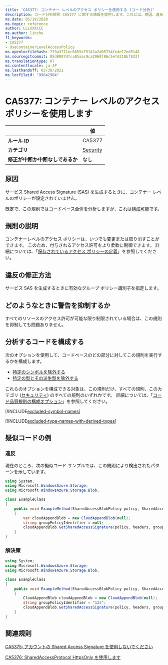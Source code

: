 ```yaml
---
title: 'CA5377: コンテナー レベルのアクセス ポリシーを使用する (コード分析)'
description: コード分析規則 CA5377 に関する情報を提供します。これには、原因、違反の修正方法、およびそれを抑制するタイミングなどが含まれます。
ms.date: 05/19/2020
ms.topic: reference
author: LLLXXXCCC
ms.author: linche
f1_keywords:
- CA5377
- UseContainerLevelAccessPolicy
ms.openlocfilehash: 779a3711ec6655e75143a2d05734fe4e17ed5145
ms.sourcegitcommit: 05d0087dfca85aac9ca2960f86c5efd218bf833f
ms.translationtype: HT
ms.contentlocale: ja-JP
ms.lasthandoff: 03/30/2021
ms.locfileid: "99642904"
---
```

# <a name="ca5377-use-container-level-access-policy"></a>CA5377: コンテナー レベルのアクセス ポリシーを使用します

| | 値 |
|-|-|
| **ルール ID** |CA5377|
| **カテゴリ** |[Security](security-warnings.md)|
| **修正が中断か中断なしであるか** |なし|

## <a name="cause"></a>原因

サービス Shared Access Signature (SAS) を生成するときに、コンテナー レベルのポリシーが設定されていません。

既定で、この規則ではコードベース全体を分析しますが、これは[構成可能](#configure-code-to-analyze)です。

## <a name="rule-description"></a>規則の説明

コンテナーレベルのアクセス ポリシーは、いつでも変更または取り消すことができます。 このため、付与されるアクセス許可をより柔軟に制御できます。 詳細については、「[保存されているアクセス ポリシーの定義](/rest/api/storageservices/define-stored-access-policy)」を参照してください。

## <a name="how-to-fix-violations"></a>違反の修正方法

サービス SAS を生成するときに有効なグループ ポリシー識別子を指定します。

## <a name="when-to-suppress-warnings"></a>どのようなときに警告を抑制するか

すべてのリソースのアクセス許可が可能な限り制限されている場合は、この規則を抑制しても問題ありません。

## <a name="configure-code-to-analyze"></a>分析するコードを構成する

次のオプションを使用して、コードベースのどの部分に対してこの規則を実行するかを構成します。

- [特定のシンボルを除外する](#exclude-specific-symbols)
- [特定の型とその派生型を除外する](#exclude-specific-types-and-their-derived-types)

これらのオプションを構成できる対象は、この規則だけ、すべての規則、このカテゴリ ([セキュリティ](security-warnings.md)) のすべての規則のいずれかです。 詳細については、「[コード品質規則の構成オプション](../code-quality-rule-options.md)」を参照してください。

[!INCLUDE[excluded-symbol-names](~/includes/code-analysis/excluded-symbol-names.md)]

[!INCLUDE[excluded-type-names-with-derived-types](~/includes/code-analysis/excluded-type-names-with-derived-types.md)]

## <a name="pseudo-code-examples"></a>疑似コードの例

### <a name="violation"></a>違反

現在のところ、次の擬似コード サンプルでは、この規則により検出されたパターンを示しています。

```csharp
using System;
using Microsoft.WindowsAzure.Storage;
using Microsoft.WindowsAzure.Storage.Blob;

class ExampleClass
{
    public void ExampleMethod(SharedAccessBlobPolicy policy, SharedAccessBlobHeaders headers, Nullable<SharedAccessProtocol> protocols, IPAddressOrRange ipAddressOrRange)
    {
        var cloudAppendBlob = new CloudAppendBlob(null);
        string groupPolicyIdentifier = null;
        cloudAppendBlob.GetSharedAccessSignature(policy, headers, groupPolicyIdentifier, protocols, ipAddressOrRange);
    }
}
```

### <a name="solution"></a>解決策

```csharp
using System;
using Microsoft.WindowsAzure.Storage;
using Microsoft.WindowsAzure.Storage.Blob;

class ExampleClass
{
    public void ExampleMethod(SharedAccessBlobPolicy policy, SharedAccessBlobHeaders headers, Nullable<SharedAccessProtocol> protocols, IPAddressOrRange ipAddressOrRange)
    {
        CloudAppendBlob cloudAppendBlob = new CloudAppendBlob(null);
        string groupPolicyIdentifier = "123";
        cloudAppendBlob.GetSharedAccessSignature(policy, headers, groupPolicyIdentifier, protocols, ipAddressOrRange);
    }
}
```

## <a name="related-rules"></a>関連規則

[CA5375: アカウントの Shared Access Signature を使用しないでください](ca5375.md)

[CA5376: SharedAccessProtocol HttpsOnly を使用します](ca5376.md)
